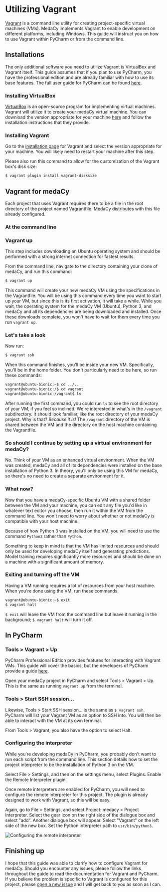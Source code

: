 # Utilizing Vagrant

[Vagrant](https://www.vagrantup.com/) is a command line utility for creating project-specific virtual machines (VMs).
MedaCy implements Vagrant to enable development on different platforms, including Windows.
This guide will instruct you on how to use Vagrant within PyCharm or from the command line.

## Installations

The only additional software you need to utilize Vagrant is VirtualBox and Vagrant itself.
This guide assumes that if you plan to use PyCharm, you have the professional edition
and are already familiar with how to use its base features.
The full user guide for PyCharm can be found [here](https://www.jetbrains.com/help/pycharm/meet-pycharm.html).
 
### Installing VirtualBox

[VirtualBox](https://www.virtualbox.org/) is an open-source program for implementing virtual machines.
Vagrant will utilize it to create your medaCy virtual machine.
You can download the version appropriate for your machine [here](https://www.virtualbox.org/wiki/Downloads)
and follow the installation instructions that they provide.

### Installing Vagrant

Go to the [installation page](https://www.vagrantup.com/downloads.html) for Vagrant and select the version
appropriate for your machine. You will likely need to restart your machine after this step.

Please also run this command to allow for the customization of the Vagrant box's disk size:
```bash
$ vagrant plugin install vagrant-disksize
```

## Vagrant for medaCy

Each project that uses Vagrant requires there to be a file in the root directory of the project named
Vagrantfile. MedaCy distributes with this file already configured. 

### At the command line

### Vagrant up

This step includes downloading an Ubuntu operating system and should be performed with a strong internet
connection for fastest results.

From the command line, navigate to the directory containing your clone of medaCy, and run this command:

```bash
$ vagrant up
```

This command will create your new medaCy VM using the specifications in the Vagrantfile.
You will be using this command every time you want to start up your VM, 
but since this is its first activation, it will take a while.
While you wait, the operating system for the medaCy VM (Ubuntu), Python 3, and medaCy and all its dependencies
are being downloaded and installed. Once these downloads complete, 
you won't have to wait for them every time you run `vagrant up`.

### Let's take a look

Now run:

```bash
$ vagrant ssh
```

When this command finishes, you'll be inside your new VM. Specifically, you'll be in the home folder.
You don't particularly need to be here, so run these commands:

```bash
vagrant@ubuntu-bionic:~$ cd ../..
vagrant@ubuntu-bionic:/$ cd vagrant
vagrant@ubuntu-bionic:/vagrant$ ls
```

After running the first command, you could run `ls` to see the root directory of your 
VM, if you feel so inclined. We're interested in what's in the `/vagrant` subdirectory.
It should look familiar, like the root directory of your medaCy project. Why is that?
*Because it is!* The `/vagrant` directory of the VM is shared between the VM and the 
directory on the host machine containing the Vagrantfile.

### So should I continue by setting up a virtual environment for medaCy?

No. Think of your VM as an enhanced virtual environment. When the VM was created, medaCy
 and all of its dependencies were installed on the base installation of Python 3.
 In theory, you'll only be using this VM for medaCy, so there's no need to 
 create a separate environment for it.
 
### What now?

Now that you have a medaCy-specific Ubuntu VM with a shared folder between the VM and your machine,
you can edit any file you'd like in whatever text editor you choose, then run it within the VM from
the command line. You won't need to worry about whether or not medaCy is compatible with your host machine.

Because of how Python 3 was installed on the VM, you will need to use the command `Python3` rather than `Python`.

Something to keep in mind is that the VM has limited resources and should only be used for developing
medaCy itself and generating predictions. Model training requires significantly more resources and 
should be done on a machine with a significant amount of memory.

### Exiting and turning off the VM

Having a VM running requires a lot of resources from your host machine. When you're
done using the VM, run these commands.

```bash
vagrant@ubuntu-bionic:~$ exit
$ vagrant halt
```

`$ exit` will leave the VM from the command line but leave it running in the background;
`$ vagrant halt` will turn it off.

## In PyCharm

### Tools > Vagrant > Up

PyCharm Professional Edition provides features for interacting with Vagrant VMs.
This guide will cover the basics, but the developers of PyCharm provide a guide [here](https://www.jetbrains.com/help/pycharm/vagrant-support.html).

Open your medaCy project in PyCharm and select Tools > Vagrant > Up. This is the same
as running `vagrant up` from the terminal.

### Tools > Start SSH session...

Likewise, Tools > Start SSH session... is the same as `$ vagrant ssh`. PyCharm will list
your Vagrant VM as an option to SSH into. You will then be able to interact with the VM at
its own terminal.

From Tools > Vagrant, you also have the option to select Halt.

### Configuring the interpreter

While you're developing medaCy in PyCharm, you probably don't want to run each script from the command line.
This section details how to set the project interpreter to be the installation of Python 3 on the VM.

Select File > Settings, and then on the settings menu, select Plugins. Enable the
Remote Interpreter plugin. 

Once remote interpreters are enabled for PyCharm, you will need to configure the remote interpreter
for this project. The plugin is already designed to work with Vagrant, so this will be easy.

Again, go to File > Settings, and select Project: medacy > Project Interpreter. Select the gear
icon on the right side of the dialogue box and select "add". Another dialogue box will appear.
Select "Vagrant" on the left side of the new box. Set the Python interpreter path to 
`usr/bin/python3`.

![Configuring the remote interpreter](./images/config_remote_interpreter.png)

## Finishing up

I hope that this guide was able to clarify how to configure Vagrant for medaCy.
Should you encounter any issues, please follow the links throughout the guide
to read the documentation for Vagrant and PyCharm. If you believe the problem is 
specific to Vagrant is configured for this project, please [open a new issue](https://github.com/NLPatVCU/medaCy/issues)
and I will get back to you as soon as I can.